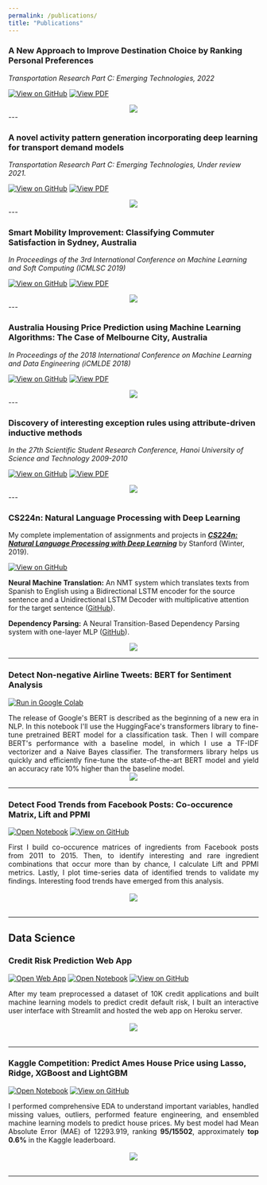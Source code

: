 ```yaml
---
permalink: /publications/
title: "Publications"
---
```


### A New Approach to Improve Destination Choice by Ranking Personal Preferences

*Transportation Research Part C: Emerging Technologies, 2022*

[![View on GitHub](https://img.shields.io/badge/GitHub-View_on_GitHub-blue?logo=GitHub)](https://github.com/danhphan/ranking-preferred-destinations)
[![View PDF](https://img.shields.io/badge/PDF-View%20pdf-brightgreen)](https://www.sciencedirect.com/science/article/abs/pii/S0968090X22002406)

<center><img src="../assets/publications/publication_05.png"/></center>
---

### A novel activity pattern generation incorporating deep learning for transport demand models

*Transportation Research Part C: Emerging Technologies, Under review 2021.*

[![View on GitHub](https://img.shields.io/badge/GitHub-View_on_GitHub-blue?logo=GitHub)](https://github.com/danhphan/m2actgen)
[![View PDF](https://img.shields.io/badge/PDF-View%20pdf-brightgreen)](https://arxiv.org/abs/2104.02278)

<center><img src="../assets/publications/publication_04.png"/></center>
---

### Smart Mobility Improvement: Classifying Commuter Satisfaction in Sydney, Australia

*In Proceedings of the 3rd International Conference on Machine Learning and Soft Computing (ICMLSC 2019)*

[![View on GitHub](https://img.shields.io/badge/GitHub-View_on_GitHub-blue?logo=GitHub)](https://github.com/danhphan/Classifying-Commuter-Satisfaction)
[![View PDF](https://img.shields.io/badge/GitHub-View_on_GitHub-blue?logo=GitHub)](https://dl.acm.org/citation.cfm?id=3311021)

<center><img src="../assets/publications/publication_01.png"/></center>
---

### Australia Housing Price Prediction using Machine Learning Algorithms: The Case of Melbourne City, Australia

*In Proceedings of the 2018 International Conference on Machine Learning and Data Engineering (iCMLDE 2018)*

[![View on GitHub](https://img.shields.io/badge/GitHub-View_on_GitHub-blue?logo=GitHub)](https://github.com/danhphan/Housing-Price-Prediction)
[![View PDF](https://img.shields.io/badge/GitHub-View_on_GitHub-blue?logo=GitHub)](https://ieeexplore.ieee.org/document/8614000)

<center><img src="../assets/publications/publication_02.png"/></center>
---

### Discovery of interesting exception rules using attribute-driven inductive methods

*In the 27th Scientific Student Research Conference, Hanoi University of Science and Technology 2009-2010*

[![View on GitHub](https://img.shields.io/badge/GitHub-View_on_GitHub-blue?logo=GitHub)](https://github.com/chriskhanhtran/CS224n-NLP-Solutions/tree/master/assignments/)
[![View PDF](https://img.shields.io/badge/GitHub-View_on_GitHub-blue?logo=GitHub)](https://www.academia.edu/2999124)

<center><img src="../assets/publications/publication_03.png"/></center>
---


### CS224n: Natural Language Processing with Deep Learning

My complete implementation of assignments and projects in [***CS224n: Natural Language Processing with Deep Learning***](http://web.stanford.edu/class/cs224n/) by Stanford (Winter, 2019).

[![View on GitHub](https://img.shields.io/badge/GitHub-View_on_GitHub-blue?logo=GitHub)](https://github.com/chriskhanhtran/CS224n-NLP-Solutions/tree/master/assignments/)

**Neural Machine Translation:** An NMT system which translates texts from Spanish to English using a Bidirectional LSTM encoder for the source sentence and a Unidirectional LSTM Decoder with multiplicative attention for the target sentence ([GitHub](https://github.com/chriskhanhtran/CS224n-NLP-Solutions/tree/master/assignments/)).

**Dependency Parsing:** A Neural Transition-Based Dependency Parsing system with one-layer MLP ([GitHub](https://github.com/chriskhanhtran/CS224n-NLP-Assignments/tree/master/assignments/a3)).

<center><img src="../assets/projects/nlp.png"/></center>

---
### Detect Non-negative Airline Tweets: BERT for Sentiment Analysis

[![Run in Google Colab](https://img.shields.io/badge/Colab-Run_in_Google_Colab-blue?logo=Google&logoColor=FDBA18)](https://colab.research.google.com/drive/1f32gj5IYIyFipoINiC8P3DvKat-WWLUK)

<div style="text-align: justify">The release of Google's BERT is described as the beginning of a new era in NLP. In this notebook I'll use the HuggingFace's transformers library to fine-tune pretrained BERT model for a classification task. Then I will compare BERT's performance with a baseline model, in which I use a TF-IDF vectorizer and a Naive Bayes classifier. The transformers library helps us quickly and efficiently fine-tune the state-of-the-art BERT model and yield an accuracy rate 10% higher than the baseline model.</div>

<center><img src="images/BERT-classification.png"/></center>

---
### Detect Food Trends from Facebook Posts: Co-occurence Matrix, Lift and PPMI

[![Open Notebook](https://img.shields.io/badge/Jupyter-Open_Notebook-blue?logo=Jupyter)](projects/detect-food-trends-facebook.html)
[![View on GitHub](https://img.shields.io/badge/GitHub-View_on_GitHub-blue?logo=GitHub)](https://github.com/chriskhanhtran/facebook-detect-food-trends)

<div style="text-align: justify">First I build co-occurence matrices of ingredients from Facebook posts from 2011 to 2015. Then, to identify interesting and rare ingredient combinations that occur more than by chance, I calculate Lift and PPMI metrics. Lastly, I plot time-series data of identified trends to validate my findings. Interesting food trends have emerged from this analysis.</div>
<br>
<center><img src="../assets/projects/fb-food-trends.png"></center>
<br>


---
## Data Science

### Credit Risk Prediction Web App

[![Open Web App](https://img.shields.io/badge/Heroku-Open_Web_App-blue?logo=Heroku)](http://credit-risk.herokuapp.com/)
[![Open Notebook](https://img.shields.io/badge/Jupyter-Open_Notebook-blue?logo=Jupyter)](https://github.com/chriskhanhtran/credit-risk-prediction/blob/master/documents/Notebook.ipynb)
[![View on GitHub](https://img.shields.io/badge/GitHub-View_on_GitHub-blue?logo=GitHub)](https://github.com/chriskhanhtran/credit-risk-prediction)

<div style="text-align: justify">After my team preprocessed a dataset of 10K credit applications and built machine learning models to predict credit default risk, I built an interactive user interface with Streamlit and hosted the web app on Heroku server.</div>
<br>
<center><img src="images/credit-risk-webapp.png"/></center>
<br>

---
### Kaggle Competition: Predict Ames House Price using Lasso, Ridge, XGBoost and LightGBM

[![Open Notebook](https://img.shields.io/badge/Jupyter-Open_Notebook-blue?logo=Jupyter)](projects/ames-house-price.html)
[![View on GitHub](https://img.shields.io/badge/GitHub-View_on_GitHub-blue?logo=GitHub)](https://github.com/chriskhanhtran/kaggle-house-price/blob/master/ames-house-price.ipynb)

<div style="text-align: justify">I performed comprehensive EDA to understand important variables, handled missing values, outliers, performed feature engineering, and ensembled machine learning models to predict house prices. My best model had Mean Absolute Error (MAE) of 12293.919, ranking <b>95/15502</b>, approximately <b>top 0.6%</b> in the Kaggle leaderboard.</div>
<br>
<center><img src="images/ames-house-price.jpg"/></center>
<br>

---
